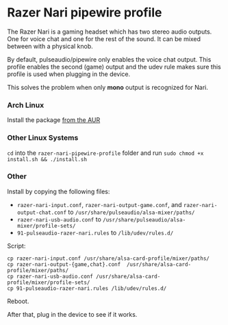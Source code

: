 # Razer Nari pipewire profile

The Razer Nari is a gaming headset which has two stereo audio outputs. One for voice chat and one for the rest of the sound. It can be mixed between with a physical knob.

By default, pulseaudio/pipewire only enables the voice chat output. This profile enables the second (game) output and the udev rule makes sure this profile is used when plugging in the device.

This solves the problem when only **mono** output is recognized for Nari.

### Arch Linux

Install the package [from the AUR](https://aur.archlinux.org/packages/razer-nari-pipewire-profile/)

### Other Linux Systems

``cd`` into the ``razer-nari-pipewire-profile`` folder and run ``sudo chmod +x install.sh && ./install.sh``

### Other

Install by copying the following files:

- `razer-nari-input.conf`, `razer-nari-output-game.conf`, and `razer-nari-output-chat.conf` to `/usr/share/pulseaudio/alsa-mixer/paths/`
- `razer-nari-usb-audio.conf` to `/usr/share/pulseaudio/alsa-mixer/profile-sets/`
- `91-pulseaudio-razer-nari.rules` to `/lib/udev/rules.d/`

Script:
```
cp razer-nari-input.conf /usr/share/alsa-card-profile/mixer/paths/
cp razer-nari-output-{game,chat}.conf  /usr/share/alsa-card-profile/mixer/paths/
cp razer-nari-usb-audio.conf /usr/share/alsa-card-profile/mixer/profile-sets/
cp 91-pulseaudio-razer-nari.rules /lib/udev/rules.d/
```

Reboot.

After that, plug in the device to see if it works.
